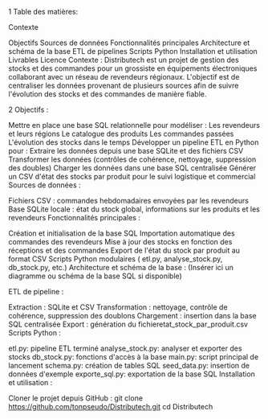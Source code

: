 1 Table des matières:

Contexte

Objectifs
Sources de données
Fonctionnalités principales
Architecture et schéma de la base
ETL de pipelines
Scripts Python
Installation et utilisation
Livrables
Licence
Contexte : Distributech est un projet de gestion des stocks et des commandes pour un grossiste en équipements électroniques collaborant avec un réseau de revendeurs régionaux.
L'objectif est de centraliser les données provenant de plusieurs sources afin de suivre l'évolution des stocks et des commandes de manière fiable.

2 Objectifs :

Mettre en place une base SQL relationnelle pour modéliser :
Les revendeurs et leurs régions
Le catalogue des produits
Les commandes passées
L'évolution des stocks dans le temps
Développer un pipeline ETL en Python pour :
Extraire les données depuis une base SQLite et des fichiers CSV
Transformer les données (contrôles de cohérence, nettoyage, suppression des doubles)
Charger les données dans une base SQL centralisée
Générer un CSV d'état des stocks par produit pour le suivi logistique et commercial
Sources de données :

Fichiers CSV : commandes hebdomadaires envoyées par les revendeurs
Base SQLite locale : état du stock global, informations sur les produits et les revendeurs
Fonctionnalités principales :

Création et initialisation de la base SQL
Importation automatique des commandes des revendeurs
Mise à jour des stocks en fonction des réceptions et des commandes
Export de l'état du stock par produit au format CSV
Scripts Python modulaires ( etl.py, analyse_stock.py, db_stock.py, etc.)
Architecture et schéma de la base : (Insérer ici un diagramme ou schéma de la base SQL si disponible)

ETL de pipeline :

Extraction : SQLite et CSV
Transformation : nettoyage, contrôle de cohérence, suppression des doublons
Chargement : insertion dans la base SQL centralisée
Export : génération du fichieretat_stock_par_produit.csv
Scripts Python :

etl.py: pipeline ETL terminé
analyse_stock.py: analyser et exporter des stocks
db_stock.py: fonctions d'accès à la base
main.py: script principal de lancement
schema.py: création de tables SQL
seed_data.py: insertion de données d'exemple
exporte_sql.py: exportation de la base SQL
Installation et utilisation :


Cloner le projet depuis GitHub :
git clone https://github.com/tonpseudo/Distributech.git
cd Distributech
